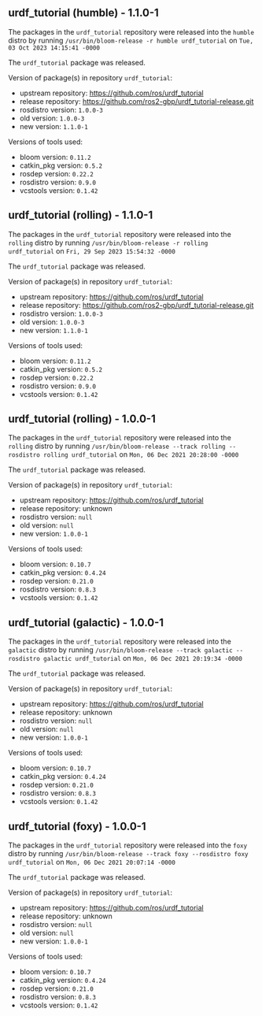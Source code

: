 ## urdf_tutorial (humble) - 1.1.0-1

The packages in the `urdf_tutorial` repository were released into the `humble` distro by running `/usr/bin/bloom-release -r humble urdf_tutorial` on `Tue, 03 Oct 2023 14:15:41 -0000`

The `urdf_tutorial` package was released.

Version of package(s) in repository `urdf_tutorial`:

- upstream repository: https://github.com/ros/urdf_tutorial
- release repository: https://github.com/ros2-gbp/urdf_tutorial-release.git
- rosdistro version: `1.0.0-3`
- old version: `1.0.0-3`
- new version: `1.1.0-1`

Versions of tools used:

- bloom version: `0.11.2`
- catkin_pkg version: `0.5.2`
- rosdep version: `0.22.2`
- rosdistro version: `0.9.0`
- vcstools version: `0.1.42`


## urdf_tutorial (rolling) - 1.1.0-1

The packages in the `urdf_tutorial` repository were released into the `rolling` distro by running `/usr/bin/bloom-release -r rolling urdf_tutorial` on `Fri, 29 Sep 2023 15:54:32 -0000`

The `urdf_tutorial` package was released.

Version of package(s) in repository `urdf_tutorial`:

- upstream repository: https://github.com/ros/urdf_tutorial
- release repository: https://github.com/ros2-gbp/urdf_tutorial-release.git
- rosdistro version: `1.0.0-3`
- old version: `1.0.0-3`
- new version: `1.1.0-1`

Versions of tools used:

- bloom version: `0.11.2`
- catkin_pkg version: `0.5.2`
- rosdep version: `0.22.2`
- rosdistro version: `0.9.0`
- vcstools version: `0.1.42`


## urdf_tutorial (rolling) - 1.0.0-1

The packages in the `urdf_tutorial` repository were released into the `rolling` distro by running `/usr/bin/bloom-release --track rolling --rosdistro rolling urdf_tutorial` on `Mon, 06 Dec 2021 20:28:00 -0000`

The `urdf_tutorial` package was released.

Version of package(s) in repository `urdf_tutorial`:

- upstream repository: https://github.com/ros/urdf_tutorial
- release repository: unknown
- rosdistro version: `null`
- old version: `null`
- new version: `1.0.0-1`

Versions of tools used:

- bloom version: `0.10.7`
- catkin_pkg version: `0.4.24`
- rosdep version: `0.21.0`
- rosdistro version: `0.8.3`
- vcstools version: `0.1.42`


## urdf_tutorial (galactic) - 1.0.0-1

The packages in the `urdf_tutorial` repository were released into the `galactic` distro by running `/usr/bin/bloom-release --track galactic --rosdistro galactic urdf_tutorial` on `Mon, 06 Dec 2021 20:19:34 -0000`

The `urdf_tutorial` package was released.

Version of package(s) in repository `urdf_tutorial`:

- upstream repository: https://github.com/ros/urdf_tutorial
- release repository: unknown
- rosdistro version: `null`
- old version: `null`
- new version: `1.0.0-1`

Versions of tools used:

- bloom version: `0.10.7`
- catkin_pkg version: `0.4.24`
- rosdep version: `0.21.0`
- rosdistro version: `0.8.3`
- vcstools version: `0.1.42`


## urdf_tutorial (foxy) - 1.0.0-1

The packages in the `urdf_tutorial` repository were released into the `foxy` distro by running `/usr/bin/bloom-release --track foxy --rosdistro foxy urdf_tutorial` on `Mon, 06 Dec 2021 20:07:14 -0000`

The `urdf_tutorial` package was released.

Version of package(s) in repository `urdf_tutorial`:

- upstream repository: https://github.com/ros/urdf_tutorial
- release repository: unknown
- rosdistro version: `null`
- old version: `null`
- new version: `1.0.0-1`

Versions of tools used:

- bloom version: `0.10.7`
- catkin_pkg version: `0.4.24`
- rosdep version: `0.21.0`
- rosdistro version: `0.8.3`
- vcstools version: `0.1.42`


